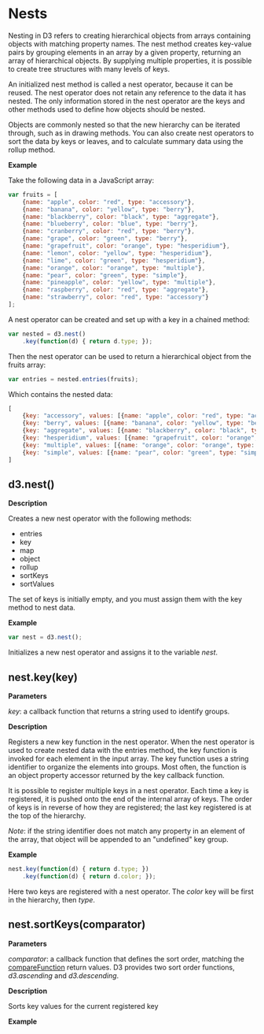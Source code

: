 # Nests

Nesting in D3 refers to creating hierarchical objects from arrays containing objects with matching property names. The nest method creates key-value pairs by grouping elements in an array by a given property, returning an array of hierarchical objects. By supplying multiple properties, it is possible to create tree structures with many levels of keys.

An initialized nest method is called a nest operator, because it can be reused. The nest operator does not retain any reference to the data it has nested. The only information stored in the nest operator are the keys and other methods used to define how objects should be nested.

Objects are commonly nested so that the new hierarchy can be iterated through, such as in drawing methods. You can also create nest operators to sort the data by keys or leaves, and to calculate summary data using the rollup method.

**Example**

Take the following data in a JavaScript array:

```javascript
var fruits = [
	{name: "apple", color: "red", type: "accessory"},
	{name: "banana", color: "yellow", type: "berry"},
	{name: "blackberry", color: "black", type: "aggregate"},
	{name: "blueberry", color: "blue", type: "berry"},
	{name: "cranberry", color: "red", type: "berry"},
	{name: "grape", color: "green", type: "berry"},
	{name: "grapefruit", color: "orange", type: "hesperidium"},
	{name: "lemon", color: "yellow", type: "hesperidium"},
	{name: "lime", color: "green", type: "hesperidium"},
	{name: "orange", color: "orange", type: "multiple"},
	{name: "pear", color: "green", type: "simple"},
	{name: "pineapple", color: "yellow", type: "multiple"},
	{name: "raspberry", color: "red", type: "aggregate"},
	{name: "strawberry", color: "red", type: "accessory"}
];
```

A nest operator can be created and set up with a key in a chained method:

```javascript
var nested = d3.nest()
	.key(function(d) { return d.type; });
```

Then the nest operator can be used to return a hierarchical object from the fruits array:

```javascript
var entries = nested.entries(fruits);
```

Which contains the nested data:

```javascript
[
	{key: "accessory", values: [{name: "apple", color: "red", type: "accessory"}, {name: "strawberry", color: "red", type: "accessory"}]},
	{key: "berry", values: [{name: "banana", color: "yellow", type: "berry"}, {name: "blueberry", color: "blue", type: "berry"}, {name: "cranberry", color: "red", type: "berry"}, {name: "grape", color: "green", type: "berry"}]},
	{key: "aggregate", values: [{name: "blackberry", color: "black", type: "aggregate"}, {name: "raspberry", color: "red", type: "aggregate"}]},
	{key: "hesperidium", values: [{name: "grapefruit", color: "orange", type: "hesperidium"}, {name: "lemon", color: "yellow", type: "hesperidium"}, {name: "lime", color: "green", type: "hesperidium"}]},
	{key: "multiple", values: [{name: "orange", color: "orange", type: "multiple"}, {name: "pineapple", color: "yellow", type: "multiple"}]},
	{key: "simple", values: [{name: "pear", color: "green", type: "simple"}]}
]
```

## d3.nest()

**Description**

Creates a new nest operator with the following methods:

- entries
- key
- map
- object
- rollup
- sortKeys
- sortValues

The set of keys is initially empty, and you must assign them with the key method to nest data.

**Example**

```javascript
var nest = d3.nest();
```

Initializes a new nest operator and assigns it to the variable *nest*.


## nest.key(key)

**Parameters**

*key*: a callback function that returns a string used to identify groups.

**Description**

Registers a new key function in the nest operator. When the nest operator is used to create nested data with the entries method, the key function is invoked for each element in the input array. The key function uses a string identifier to organize the elements into groups. Most often, the function is an object property accessor returned by the key callback function.

It is possible to register multiple keys in a nest operator. Each time a key is registered, it is pushed onto the end of the internal array of keys. The order of keys is in reverse of how they are registered; the last key registered is at the top of the hierarchy.

*Note*: if the string identifier does not match any property in an element of the array, that object will be appended to an "undefined" key group.

**Example**

```javascript
nest.key(function(d) { return d.type; })
	.key(function(d) { return d.color; });
```

Here two keys are registered with a nest operator. The *color* key will be first in the hierarchy, then *type*.


## nest.sortKeys(comparator)

**Parameters**

*comparator*: a callback function that defines the sort order, matching the [compareFunction](https://developer.mozilla.org/en-US/docs/Web/JavaScript/Reference/Global_Objects/Array/sort#Description) return values. D3 provides two sort order functions, *d3.ascending* and *d3.descending*.

**Description**

Sorts key values for the current registered key



**Example**